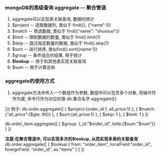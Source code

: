 ### mongoDB的高级查询 aggregate -- 聚合管道
1. aggregate可以实现表关联查询, 数据的统计
2. $project -- 选取数据列, 类似于 find({}, {"name":1})
3. $match -- 筛选数据, 类似于 find({"name": "shuosuo"})
4. $limit -- 限制数据的数量, 类似于 find().limit(1)
5. $skip -- 跳过指定数量的数据, 类似于 find().skip(1)
6. $sort -- 进行排序, 类似find().sort({name:1})
7. $group -- 条件组合的结果, 用于统计
8. **$lookup** -- 用于和其他表实现关联查询
9. $sum -- 用于计算总和

### aggregate的使用方式
1. aggregate方法中传入一个数组作为参数, 数组中可以包含多个对象, 将操作符作为键, 命令行作为对应的值
db.集合名字.aggregate([{

}])
例子:
db.order.aggregate([
   {
     $project:{order_id:1, all_price:1}
   },
   {
     $match:{"all_price":{$gte: 90}}
   },
   {
     $sort:{all_price:1}
   },
   {
     $skip: 1
   },
   {
     $limit: 1
   }
])
<!--  -->
db.order_item.aggregate([
  {
    $group: {_id:"$order_id", totle:{$sum:"$num"}}
  }
])
<!--  -->
**注意:在聚合管道中, 可以实现多次的$lookup, 从而实现多表的关联查询**
db.order.aggregate([
  {
    $lookup:{
      from: "order_item",
      localField:"order_id",
      foreignField: "order_id",
      as:"items"
    }
  }
])